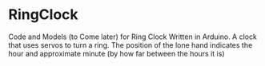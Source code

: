 # RingClock
Code and Models (to Come later) for Ring Clock 
Written in Arduino.
A clock that uses servos to turn a ring. The position of the lone hand indicates the hour and approximate minute (by how far between the hours it is)
